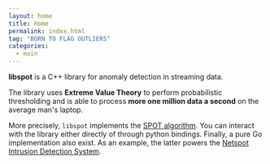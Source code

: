 ```yaml
---
layout: home
title: Home
permalink: index.html
tag: "BORN TO FLAG OUTLIERS"
categories: 
  - main
---
```



**libspot** is a C++ library for anomaly detection in streaming data.

The library uses **Extreme Value Theory** to perform probabilistic thresholding and 
is able to process **more one million data a second** on the average man's laptop.

More precisely, `libspot` implements the [SPOT algorithm](about/). You can interact 
with the library either directly of through python bindings. Finally, a pure Go implementation
also exist. As an example, the latter powers the 
[Netspot Intrusion Detection System](https://asiffer.github.io/netspot/).

